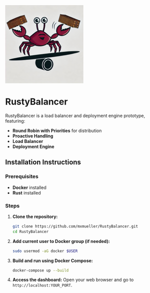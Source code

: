 
<img src="./docs/resources/logo.jpg" alt="Logo" width="250"/>

# RustyBalancer

RustyBalancer is a load balancer and deployment engine prototype, featuring:
- **Round Robin with Priorities** for distribution
- **Proactive Handling**
- **Load Balancer**
- **Deployment Engine**

## Installation Instructions

### Prerequisites

- **Docker** installed
- **Rust** installed

### Steps

1. **Clone the repository:**
   ```bash
   git clone https://github.com/mxmueller/RustyBalancer.git
   cd RustyBalancer
   ```
2. **Add current user to Docker group (if needed):**
   ```bash
   sudo usermod -aG docker $USER
   ```

3. **Build and run using Docker Compose:**
   ```bash
   docker-compose up --build
   ```
   
4. **Access the dashboard:**
   Open your web browser and go to `http://localhost:YOUR_PORT`.

